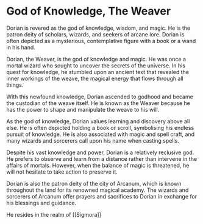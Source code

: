 # God of Knowledge, The Weaver

Dorian is revered as the god of knowledge, wisdom, and magic. He is the patron deity of scholars, wizards, and seekers of arcane lore. Dorian is often depicted as a mysterious, contemplative figure with a book or a wand in his hand. 

Dorian, the Weaver, is the god of knowledge and magic. He was once a mortal wizard who sought to uncover the secrets of the universe. In his quest for knowledge, he stumbled upon an ancient text that revealed the inner workings of the weave, the magical energy that flows through all things.

With this newfound knowledge, Dorian ascended to godhood and became the custodian of the weave itself. He is known as the Weaver because he has the power to shape and manipulate the weave to his will.

As the god of knowledge, Dorian values learning and discovery above all else. He is often depicted holding a book or scroll, symbolising his endless pursuit of knowledge. He is also associated with magic and spell craft, and many wizards and sorcerers call upon his name when casting spells.

Despite his vast knowledge and power, Dorian is a relatively reclusive god. He prefers to observe and learn from a distance rather than intervene in the affairs of mortals. However, when the balance of magic is threatened, he will not hesitate to take action to preserve it.

Dorian is also the patron deity of the city of Arcanum, which is known throughout the land for its renowned magical academy. The wizards and sorcerers of Arcanum offer prayers and sacrifices to Dorian in exchange for his blessings and guidance.

He resides in the realm of [[Sigmora]]